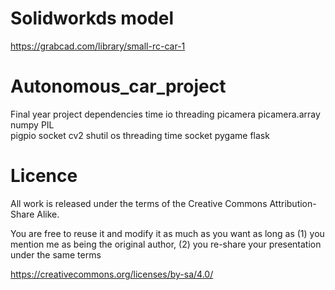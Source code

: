 # Solidworkds model
https://grabcad.com/library/small-rc-car-1

# Autonomous_car_project
Final year project
dependencies 
 time
 io
 threading
 picamera
 picamera.array
 numpy
 PIL  
 pigpio
 socket
 cv2
 shutil
 os
 threading
 time
 socket
 pygame
 flask
 
# Licence
All work is released under the terms of the Creative Commons Attribution-Share Alike.

You are free to reuse it and modify it as much as you want as long as
(1) you mention me as being the original author,
(2) you re-share your presentation under the same terms

https://creativecommons.org/licenses/by-sa/4.0/ 
